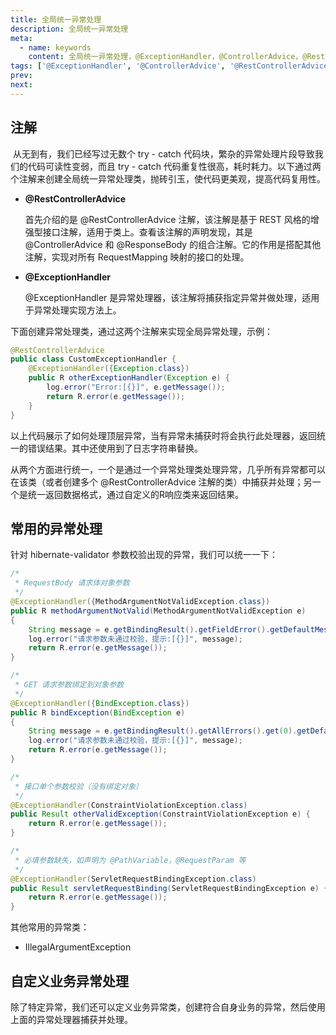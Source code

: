 ```yaml
---
title: 全局统一异常处理
description: 全局统一异常处理
meta:
  - name: keywords
    content: 全局统一异常处理，@ExceptionHandler，@ControllerAdvice，@RestControllerAdvice
tags: ['@ExceptionHandler', '@ControllerAdvice', '@RestControllerAdvice']
prev:
next: 
---
```


## 注解

​		从无到有，我们已经写过无数个 try - catch 代码块，繁杂的异常处理片段导致我们的代码可读性变弱，而且 try - catch 代码重复性很高，耗时耗力。以下通过两个注解来创建全局统一异常处理类，抛砖引玉，使代码更美观，提高代码复用性。

- **@RestControllerAdvice**

  首先介绍的是 @RestControllerAdvice 注解，该注解是基于 REST 风格的增强型接口注解，适用于类上。查看该注解的声明发现，其是 @ControllerAdvice 和 @ResponseBody 的组合注解。它的作用是搭配其他注解，实现对所有 RequestMapping 映射的接口的处理。

- **@ExceptionHandler**

  @ExceptionHandler 是异常处理器，该注解将捕获指定异常并做处理，适用于异常处理实现方法上。

下面创建异常处理类，通过这两个注解来实现全局异常处理，示例：

```java
@RestControllerAdvice
public class CustomExceptionHandler {  
    @ExceptionHandler({Exception.class})
    public R otherExceptionHandler(Exception e) {
        log.error("Error:[{}]", e.getMessage());
        return R.error(e.getMessage());
    }
}
```



以上代码展示了如何处理顶层异常，当有异常未捕获时将会执行此处理器，返回统一的错误结果。其中还使用到了日志字符串替换。

从两个方面进行统一，一个是通过一个异常处理类处理异常，几乎所有异常都可以在该类（或者创建多个 @RestControllerAdvice 注解的类）中捕获并处理；另一个是统一返回数据格式，通过自定义的R响应类来返回结果。

## 常用的异常处理

针对 hibernate-validator 参数校验出现的异常，我们可以统一一下：

```java
/*
 * RequestBody 请求体对象参数
 */
@ExceptionHandler({MethodArgumentNotValidException.class})
public R methodArgumentNotValid(MethodArgumentNotValidException e)
{
    String message = e.getBindingResult().getFieldError().getDefaultMessage();
    log.error("请求参数未通过校验，提示:[{}]", message);
    return R.error(e.getMessage());
}

/*
 * GET 请求参数绑定到对象参数
 */
@ExceptionHandler({BindException.class})
public R bindException(BindException e)
{
    String message = e.getBindingResult().getAllErrors().get(0).getDefaultMessage();
    log.error("请求参数未通过校验，提示:[{}]", message);
    return R.error(e.getMessage());
}

/*
 * 接口单个参数校验（没有绑定对象）
 */
@ExceptionHandler(ConstraintViolationException.class)
public Result otherValidException(ConstraintViolationException e) {
    return R.error(e.getMessage());    
}

/*
 * 必填参数缺失，如声明为 @PathVariable，@RequestParam 等
 */
@ExceptionHandler(ServletRequestBindingException.class)
public Result servletRequestBinding(ServletRequestBindingException e) {
    return R.error(e.getMessage());    
}
```

其他常用的异常类：

- IllegalArgumentException

## 自定义业务异常处理

除了特定异常，我们还可以定义业务异常类，创建符合自身业务的异常，然后使用上面的异常处理器捕获并处理。